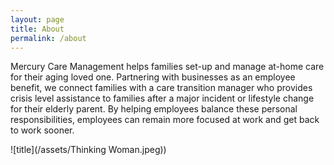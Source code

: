```yaml
---
layout: page
title: About
permalink: /about
---
```

Mercury Care Management helps families set-up and manage at-home care for their aging loved one. Partnering with businesses as an employee benefit, we connect families with a care transition manager who provides crisis level assistance to families after a major incident or lifestyle change for their elderly parent. By helping employees balance these personal responsibilities, employees can remain more focused at work and get back to work sooner. 

![title](/assets/Thinking Woman.jpeg))
